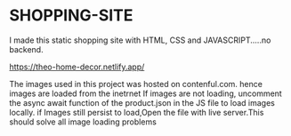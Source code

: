 # SHOPPING-SITE
I made this  static shopping site with HTML, CSS and JAVASCRIPT.....no backend.

https://theo-home-decor.netlify.app/

The images used in this project was hosted on contenful.com. hence images are loaded from the inetrnet
If images are not loading, uncomment the async await function of the product.json in the JS file to load images locally.
if  Images still persist to load,Open the file with live server.This should solve all image loading problems
